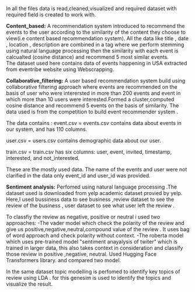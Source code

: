 In all the files data is read,cleaned,visualized and required dataset with required field is created to work with.

**Content_based:**
A recommendation system introduced to recommend the events to the user according to the similarity of the content they choose to view(i.e content based recommendation system). All the data like title , date , location , description are combined in a tag where we perform stemming using natural language processing then the similarity with each event is calcualted (cosine distance) and recommend 5 most similar events.  
The dataset used here contains data of events happening in USA extracted from eventribe website using Webscrapping.

**Collaborative_filtering:**
A user based recommendation system build using collaborative filtering approach where events are recommended on the basis of user who were interersted in more than 200 events and event in which more than 10 users were interested.Formed a cluster,computed cosine distance and recommend 5 events on the basis of similarity.
The data used is from the competition to build event recommender system .

The data contains : 
event.csv = events.csv contains data about events in our system, and has 110 columns. 

user.csv = users.csv contains demographic data about our user.

train.csv = train.csv has six columns:  user, event, invited, timestamp, interested, and not_interested.

These are the mostly used data. The name of the events and user were not clarified in the data only event_id and user_id was provided.



**Sentiment analysis:**
Perfomed using natural language processing .The dataset used is downloaded from yelp academic dataset provied by yelp. Here,I used bussiness data to see  business ,review dataset to see the review of the business , user dataset to see what user left the review . 

To classfiy the review as negative, positive or neutral i used two approaches:
-The vader model which check the polarity of the review and give us positive,negative,neutral,compound value of the review . It uses bag of word approach and check polarity without context.
-The roberta model which uses pre-trained model "sentiment anayalysis of twiter"  which is trained in larger data, this also takes context in consideration and classify those review in positive ,negative, neutral. Used Hugging Face Transformers library.
and compared two model.

In the same dataset topic modelling is perfomed to identify key topics of review using LDA .
for this genesim is used to identify the topics and visualize the result.
